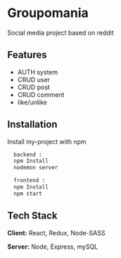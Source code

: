 
# Groupomania

Social media project based on reddit 



## Features

- AUTH system
- CRUD user
- CRUD post
- CRUD comment
- like/unlike




## Installation

Install my-project with npm

```bash
  backend : 
  npm Install
  nodemon server

  frontend : 
  npm Install
  npm start
```
    
## Tech Stack

**Client:** React, Redux, Node-SASS

**Server:** Node, Express, mySQL

